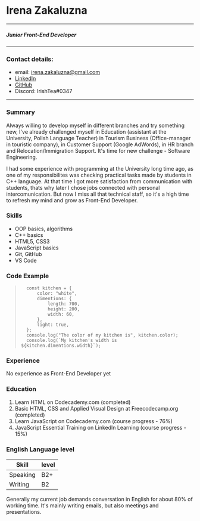 # Irena Zakaluzna
  
***
##### Junior Front-End Developer
___
### Contact  details:

- email: irena.zakaluzna@gmail.com
- [LinkedIn](https://linkedin.com/in/irena-zakaluzna-185556100)
- [GitHub](https://github.com/IrishTea)
- Discord: IrishTea#0347

***

### Summary

Always willing to develop myself in different branches and try something new, I've already challenged myself in Education (assistant at the University, Polish Language Teacher) in Tourism Business (Office-manager in touristic company), in Customer Support (Google AdWords), in HR branch and Relocation/Immigration Support. It's time for new challenge - Software Engineering. 

I had some experience with programming at the University long time ago, as one of my responsibilites was checking practical tasks made by students in C++ language. At that time I got more satisfaction from communication with students, thats why later I chose jobs connected with personal intercomunication. But now I miss all that technical staff, so it's a high time to refresh my mind and grow as Front-End Developer.  

### Skills
- OOP basics, algorithms
- C++ basics
- HTML5, CSS3
- JavaScript basics
- Git, GitHub
- VS Code

### Code Example

>       const kitchen = {
>           color: "white",
>           dimentions: {
>               length: 700,
>               height: 200,
>               width: 60,
>           },
>           light: true,
>       };
>       console.log("The color of my kitchen is", kitchen.color);
>       console.log(`My kitchen's width is ${kitchen.dimentions.width}`);

### Experience

No experience as Front-End Developer yet

### Education

1. Learn HTML on Codecademy.com (completed)
2. Basic HTML, CSS and Applied Visual Design at Freecodecamp.org (completed)
2. Learn JavaScript on Codecademy.com (course progress - 76%)
3. JavaScript Essential Training on LinkedIn Learning (course progress - 15%)

### English Language level
 
| Skill | level |
| ------ | ------ |  
| Speaking | B2+ |
| Writing | B2 |

Generally my current job demands conversation in English for about 80% of working time. It's mainly writing emails, but also meetings and presentations.






